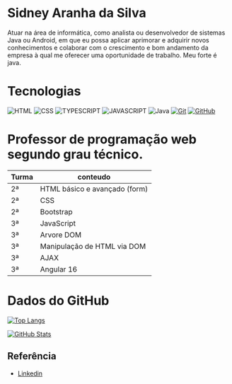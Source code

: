 
# Sidney Aranha da Silva

Atuar na área de informática, como analista ou desenvolvedor de sistemas Java ou Android, em que eu possa aplicar aprimorar e adquirir novos conhecimentos e colaborar com o crescimento e bom andamento da empresa à qual me oferecer uma oportunidade de trabalho. 
Meu forte é java. 



# Tecnologias
![HTML](https://img.shields.io/badge/html5-192436?style=for-the-badge&logo=html5&logoColor=orange)
![CSS](https://img.shields.io/badge/css3-192436?style=for-the-badge&logo=css3)
![TYPESCRIPT](https://img.shields.io/badge/Typescript-192436?style=for-the-badge&logo=typescript)
![JAVASCRIPT](https://img.shields.io/badge/JavaScript-192436?style=for-the-badge&logo=javascript)
![Java](https://img.shields.io/badge/Java-000?style=for-the-badge&logo=java&logoColor=30A3DC)
[![Git](https://img.shields.io/badge/Git-000?style=for-the-badge&logo=git&logoColor=E94D5F)]()
[![GitHub](https://img.shields.io/badge/GitHub-000?style=for-the-badge&logo=github&logoColor=30A3DC)]()


# Professor de programação web segundo grau técnico. 
|Turma|conteudo|
|-------|---------|
|2ª|HTML básico e avançado (form)|
|2ª|CSS|
|2ª|Bootstrap|
|3ª|JavaScript|
|3ª|Arvore DOM|
|3ª|Manipulação de HTML via DOM|
|3ª|AJAX|
|3ª|Angular 16|


# Dados do GitHub

[![Top Langs](https://github-readme-stats.vercel.app/api/top-langs/?username=sidneyaranhasilva&theme=transparent&bg_color=005&border_color=30A3DC&title_color=E94D5F&text_color=FFF)](https://github.com/sidneyaranhasilva)

[![GitHub Stats](https://github-readme-stats.vercel.app/api?username=sidneyaranhasilva&theme=transparent&bg_color=005&border_color=30A3DC&show_icons=true&icon_color=30A3DC&title_color=E94D5F&text_color=FFF)](https://github.com/sidneyaranhasilva)


## Referência

 - [Linkedin](https://www.linkedin.com/in/sidney-aranha-da-silva-936053b1/)
